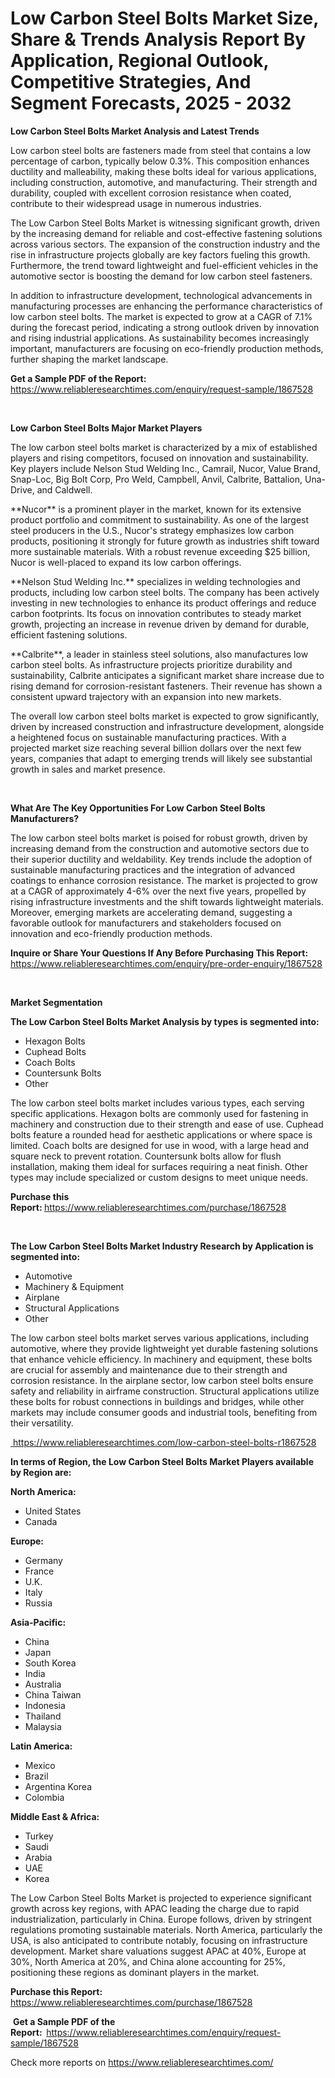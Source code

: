 <p><h1>Low Carbon Steel Bolts Market Size, Share & Trends Analysis Report By Application, Regional Outlook, Competitive Strategies, And Segment Forecasts, 2025 - 2032</h1></p><p><strong>Low Carbon Steel Bolts Market Analysis and Latest Trends</strong></p>
<p><p>Low carbon steel bolts are fasteners made from steel that contains a low percentage of carbon, typically below 0.3%. This composition enhances ductility and malleability, making these bolts ideal for various applications, including construction, automotive, and manufacturing. Their strength and durability, coupled with excellent corrosion resistance when coated, contribute to their widespread usage in numerous industries.</p><p>The Low Carbon Steel Bolts Market is witnessing significant growth, driven by the increasing demand for reliable and cost-effective fastening solutions across various sectors. The expansion of the construction industry and the rise in infrastructure projects globally are key factors fueling this growth. Furthermore, the trend toward lightweight and fuel-efficient vehicles in the automotive sector is boosting the demand for low carbon steel fasteners.</p><p>In addition to infrastructure development, technological advancements in manufacturing processes are enhancing the performance characteristics of low carbon steel bolts. The market is expected to grow at a CAGR of 7.1% during the forecast period, indicating a strong outlook driven by innovation and rising industrial applications. As sustainability becomes increasingly important, manufacturers are focusing on eco-friendly production methods, further shaping the market landscape.</p></p>
<p><strong>Get a Sample PDF of the Report:&nbsp;</strong> <a href="https://www.reliableresearchtimes.com/enquiry/request-sample/1867528?utm_campaign=1933&utm_medium=2&utm_source=Github&utm_content=ia&utm_term=30012025&utm_id=low-carbon-steel-bolts">https://www.reliableresearchtimes.com/enquiry/request-sample/1867528</a></p>
<p>&nbsp;</p>
<p><strong>Low Carbon Steel Bolts Major Market Players</strong></p>
<p><p>The low carbon steel bolts market is characterized by a mix of established players and rising competitors, focused on innovation and sustainability. Key players include Nelson Stud Welding Inc., Camrail, Nucor, Value Brand, Snap-Loc, Big Bolt Corp, Pro Weld, Campbell, Anvil, Calbrite, Battalion, Una-Drive, and Caldwell.</p><p>**Nucor** is a prominent player in the market, known for its extensive product portfolio and commitment to sustainability. As one of the largest steel producers in the U.S., Nucor's strategy emphasizes low carbon products, positioning it strongly for future growth as industries shift toward more sustainable materials. With a robust revenue exceeding $25 billion, Nucor is well-placed to expand its low carbon offerings.</p><p>**Nelson Stud Welding Inc.** specializes in welding technologies and products, including low carbon steel bolts. The company has been actively investing in new technologies to enhance its product offerings and reduce carbon footprints. Its focus on innovation contributes to steady market growth, projecting an increase in revenue driven by demand for durable, efficient fastening solutions.</p><p>**Calbrite**, a leader in stainless steel solutions, also manufactures low carbon steel bolts. As infrastructure projects prioritize durability and sustainability, Calbrite anticipates a significant market share increase due to rising demand for corrosion-resistant fasteners. Their revenue has shown a consistent upward trajectory with an expansion into new markets.</p><p>The overall low carbon steel bolts market is expected to grow significantly, driven by increased construction and infrastructure development, alongside a heightened focus on sustainable manufacturing practices. With a projected market size reaching several billion dollars over the next few years, companies that adapt to emerging trends will likely see substantial growth in sales and market presence.</p></p>
<p>&nbsp;</p>
<p><strong>What Are The Key Opportunities For Low Carbon Steel Bolts Manufacturers?</strong></p>
<p><p>The low carbon steel bolts market is poised for robust growth, driven by increasing demand from the construction and automotive sectors due to their superior ductility and weldability. Key trends include the adoption of sustainable manufacturing practices and the integration of advanced coatings to enhance corrosion resistance. The market is projected to grow at a CAGR of approximately 4-6% over the next five years, propelled by rising infrastructure investments and the shift towards lightweight materials. Moreover, emerging markets are accelerating demand, suggesting a favorable outlook for manufacturers and stakeholders focused on innovation and eco-friendly production methods.</p></p>
<p><strong>Inquire or Share Your Questions If Any Before Purchasing This Report:</strong> <a href="https://www.reliableresearchtimes.com/enquiry/pre-order-enquiry/1867528?utm_campaign=1933&utm_medium=2&utm_source=Github&utm_content=ia&utm_term=30012025&utm_id=low-carbon-steel-bolts">https://www.reliableresearchtimes.com/enquiry/pre-order-enquiry/1867528</a></p>
<p>&nbsp;</p>
<p><strong>Market Segmentation</strong></p>
<p><strong>The Low Carbon Steel Bolts Market Analysis by types is segmented into:</strong></p>
<p><ul><li>Hexagon Bolts</li><li>Cuphead Bolts</li><li>Coach Bolts</li><li>Countersunk Bolts</li><li>Other</li></ul></p>
<p><p>The low carbon steel bolts market includes various types, each serving specific applications. Hexagon bolts are commonly used for fastening in machinery and construction due to their strength and ease of use. Cuphead bolts feature a rounded head for aesthetic applications or where space is limited. Coach bolts are designed for use in wood, with a large head and square neck to prevent rotation. Countersunk bolts allow for flush installation, making them ideal for surfaces requiring a neat finish. Other types may include specialized or custom designs to meet unique needs.</p></p>
<p><strong>Purchase this Report:&nbsp;</strong><a href="https://www.reliableresearchtimes.com/purchase/1867528?utm_campaign=1933&utm_medium=2&utm_source=Github&utm_content=ia&utm_term=30012025&utm_id=low-carbon-steel-bolts">https://www.reliableresearchtimes.com/purchase/1867528</a></p>
<p>&nbsp;</p>
<p><strong>The Low Carbon Steel Bolts Market Industry Research by Application is segmented into:</strong></p>
<p><ul><li>Automotive</li><li>Machinery & Equipment</li><li>Airplane</li><li>Structural Applications</li><li>Other</li></ul></p>
<p><p>The low carbon steel bolts market serves various applications, including automotive, where they provide lightweight yet durable fastening solutions that enhance vehicle efficiency. In machinery and equipment, these bolts are crucial for assembly and maintenance due to their strength and corrosion resistance. In the airplane sector, low carbon steel bolts ensure safety and reliability in airframe construction. Structural applications utilize these bolts for robust connections in buildings and bridges, while other markets may include consumer goods and industrial tools, benefiting from their versatility.</p></p>
<p><a href="https://www.reliableresearchtimes.com/low-carbon-steel-bolts-r1867528?utm_campaign=1933&utm_medium=2&utm_source=Github&utm_content=ia&utm_term=30012025&utm_id=low-carbon-steel-bolts">&nbsp;https://www.reliableresearchtimes.com/low-carbon-steel-bolts-r1867528</a></p>
<p><strong>In terms of Region, the Low Carbon Steel Bolts Market Players available by Region are:</strong></p>
<p>
    <p> <strong> North America: </strong>
        <ul>
            <li>United States</li>
            <li>Canada</li>
        </ul>
        </p> 
    <p> <strong> Europe: </strong>
        <ul>
            <li>Germany</li>
            <li>France</li>
            <li>U.K.</li>
            <li>Italy</li>
            <li>Russia</li>
        </ul>
        </p> 
    <p> <strong> Asia-Pacific: </strong>
        <ul>
            <li>China</li>
            <li>Japan</li>
            <li>South Korea</li>
            <li>India</li>
            <li>Australia</li>
            <li>China Taiwan</li>
            <li>Indonesia</li>
            <li>Thailand</li>
            <li>Malaysia</li>
        </ul>
        </p> 
    <p> <strong> Latin America: </strong>
        <ul>
            <li>Mexico</li>
            <li>Brazil</li>
            <li>Argentina Korea</li>
            <li>Colombia</li>
        </ul>
        </p> 
    <p> <strong> Middle East & Africa: </strong>
        <ul>
            <li>Turkey</li>
            <li>Saudi</li>
            <li>Arabia</li>
            <li>UAE</li>
            <li>Korea</li>
        </ul>
    </p>
    </p>
<p><p>The Low Carbon Steel Bolts Market is projected to experience significant growth across key regions, with APAC leading the charge due to rapid industrialization, particularly in China. Europe follows, driven by stringent regulations promoting sustainable materials. North America, particularly the USA, is also anticipated to contribute notably, focusing on infrastructure development. Market share valuations suggest APAC at 40%, Europe at 30%, North America at 20%, and China alone accounting for 25%, positioning these regions as dominant players in the market.</p></p>
<p><strong>Purchase this Report: </strong><a href="https://www.reliableresearchtimes.com/purchase/1867528?utm_campaign=1933&utm_medium=2&utm_source=Github&utm_content=ia&utm_term=30012025&utm_id=low-carbon-steel-bolts">https://www.reliableresearchtimes.com/purchase/1867528</a></p>
<p>&nbsp;<strong>Get a Sample PDF of the Report:&nbsp;&nbsp;</strong><a href="https://www.reliableresearchtimes.com/enquiry/request-sample/1867528?utm_campaign=1933&utm_medium=2&utm_source=Github&utm_content=ia&utm_term=30012025&utm_id=low-carbon-steel-bolts">https://www.reliableresearchtimes.com/enquiry/request-sample/1867528</a></p>
<p><strong></strong></p>
<p>Check more reports on <a href="https://www.reliableresearchtimes.com/?utm_campaign=1933&utm_medium=2&utm_source=Github&utm_content=ia&utm_term=30012025&utm_id=low-carbon-steel-bolts">https://www.reliableresearchtimes.com/</a></p>